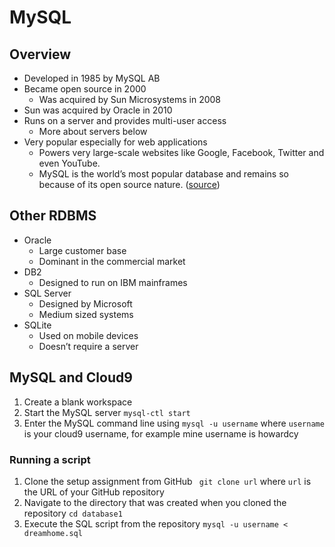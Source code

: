 # MySQL

## Overview
*  Developed in 1985 by MySQL AB
*  Became open source in 2000
    *  Was acquired by Sun Microsystems in 2008
*  Sun was acquired by Oracle in 2010
*  Runs on a server and provides multi-user access
    *  More about servers below
*  Very popular especially for web applications
    * Powers very large-scale websites like Google, Facebook, Twitter and even YouTube.
    * MySQL is the world’s most popular database and remains so because of its open source nature. ([source](http://www.monitis.com/blog/cc-in-review-the-key-differences-between-sql-and-nosql-dbs/))

## Other RDBMS
*  Oracle
    *  Large customer base
    *  Dominant in the commercial market
*  DB2
    *  Designed to run on IBM mainframes
*  SQL Server
    *  Designed by Microsoft
    *  Medium sized systems
*  SQLite
    *  Used on mobile devices
    *  Doesn’t require a server

## MySQL and Cloud9

  1. Create a blank workspace
  2. Start the MySQL server `mysql-ctl start`
  3. Enter the MySQL command line using `mysql -u username` where `username` is your cloud9 username, for example mine username is howardcy

### Running a script
  1. Clone the setup assignment from GitHub  ` git clone url` where `url` is the URL of your GitHub repository
  2. Navigate to the directory that was created when you cloned the repository `cd database1`
  3. Execute the SQL script from the repository `mysql -u username < dreamhome.sql`
